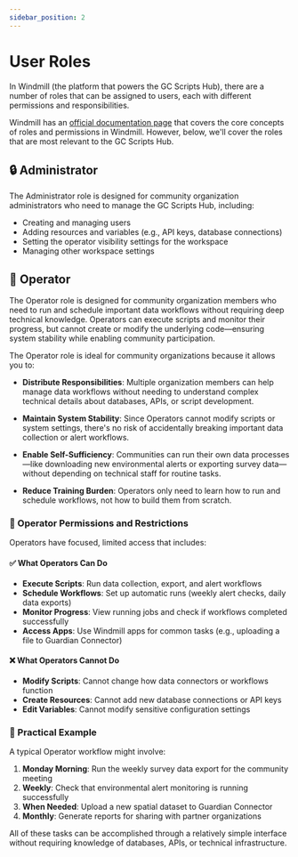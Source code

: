 ```yaml
---
sidebar_position: 2
---
```


# User Roles

In Windmill (the platform that powers the GC Scripts Hub), there are a number of roles that can be assigned to users, each with different permissions and responsibilities.

Windmill has an [official documentation page](https://www.windmill.dev/docs/core_concepts/roles_and_permissions) that covers the core concepts of roles and permissions in Windmill. However, below, we'll cover the roles that are most relevant to the GC Scripts Hub.

## 🔒 Administrator

The Administrator role is designed for community organization administrators who need to manage the GC Scripts Hub, including:

- Creating and managing users
- Adding resources and variables (e.g., API keys, database connections)
- Setting the operator visibility settings for the workspace
- Managing other workspace settings

## 👤 Operator

The Operator role is designed for community organization members who need to run and schedule important data workflows without requiring deep technical knowledge. Operators can execute scripts and monitor their progress, but cannot create or modify the underlying code—ensuring system stability while enabling community participation.

The Operator role is ideal for community organizations because it allows you to:

- **Distribute Responsibilities**: Multiple organization members can help manage data workflows without needing to understand complex technical details about databases, APIs, or script development.

- **Maintain System Stability**: Since Operators cannot modify scripts or system settings, there's no risk of accidentally breaking important data collection or alert workflows.

- **Enable Self-Sufficiency**: Communities can run their own data processes—like downloading new environmental alerts or exporting survey data—without depending on technical staff for routine tasks.

- **Reduce Training Burden**: Operators only need to learn how to run and schedule workflows, not how to build them from scratch.

### 🔑 Operator Permissions and Restrictions

Operators have focused, limited access that includes:

#### ✅ **What Operators Can Do**
- **Execute Scripts**: Run data collection, export, and alert workflows
- **Schedule Workflows**: Set up automatic runs (weekly alert checks, daily data exports)
- **Monitor Progress**: View running jobs and check if workflows completed successfully
- **Access Apps**: Use Windmill apps for common tasks (e.g., uploading a file to Guardian Connector)

#### ❌ **What Operators Cannot Do**
- **Modify Scripts**: Cannot change how data connectors or workflows function
- **Create Resources**: Cannot add new database connections or API keys
- **Edit Variables**: Cannot modify sensitive configuration settings

### 🎯 Practical Example

A typical Operator workflow might involve:
1. **Monday Morning**: Run the weekly survey data export for the community meeting
2. **Weekly**: Check that environmental alert monitoring is running successfully  
3. **When Needed**: Upload a new spatial dataset to Guardian Connector
4. **Monthly**: Generate reports for sharing with partner organizations

All of these tasks can be accomplished through a relatively simple interface without requiring knowledge of databases, APIs, or technical infrastructure.

